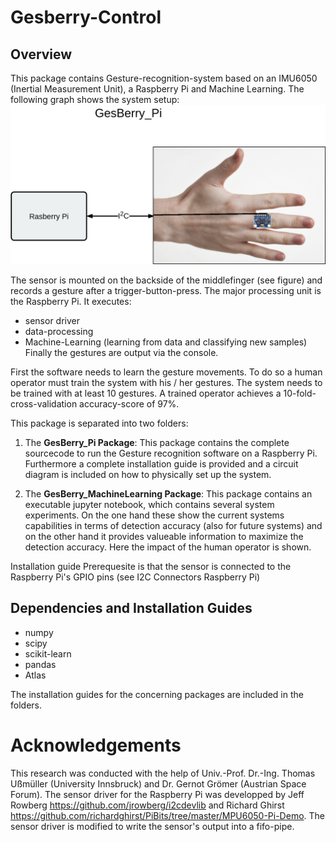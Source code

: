 # Gesberry-Control

## Overview


This package contains Gesture-recognition-system based on an IMU6050 (Inertial Measurement Unit), a Raspberry Pi and Machine Learning. The following graph shows the system setup:
<img src="img/GesBerry_Pi.png">

The sensor is mounted on the backside of the middlefinger (see figure) and records a gesture after a trigger-button-press. The major processing unit is the Raspberry Pi. It executes:
- sensor driver
- data-processing
- Machine-Learning (learning from data and classifying new samples)
Finally the gestures are output via the console.

First the software needs to learn the gesture movements. To do so a human operator must train the system with his / her gestures. The system needs to be trained with at least 10 gestures. A trained operator achieves a 10-fold-cross-validation accuracy-score of 97%.

This package is separated into two folders: 
1. The __GesBerry_Pi Package__: This package contains the complete sourcecode to run the Gesture recognition software on a Raspberry Pi. Furthermore a complete installation guide is provided and a circuit diagram is included on how to physically set up the system.

2. The __GesBerry_MachineLearning Package__: This package contains an executable jupyter notebook, which contains several system experiments. On the one hand these show the current systems capabilities in terms of detection accuracy (also for future systems) and on the other hand it provides valueable information to maximize the detection accuracy. Here the impact of the human operator is shown.

Installation guide
Prerequesite is that the sensor is connected to the Raspberry Pi's GPIO pins (see I2C Connectors Raspberry Pi) 


## Dependencies and Installation Guides

* numpy
* scipy
* scikit-learn
* pandas
* Atlas

The installation guides for the concerning packages are included in the folders.

Acknowledgements
==========

This research was conducted with the help of Univ.-Prof. Dr.-Ing. Thomas Ußmüller (University Innsbruck) and Dr. Gernot Grömer (Austrian Space Forum). 
The sensor driver for the Raspberry Pi was developped by Jeff Rowberg https://github.com/jrowberg/i2cdevlib and Richard Ghirst https://github.com/richardghirst/PiBits/tree/master/MPU6050-Pi-Demo. The sensor driver is modified to write the sensor's output into a fifo-pipe.
